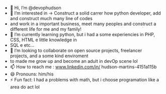 - 👋 Hi, I’m @devophudson
- 👀 I’m interested in -> Construct a solid carrer how python developer, add and construct much many line of codes
- and work in a important business, meet many peoples and construct a different life for me and my family!
- 🌱 I’m currently learning python, but i had a some experiencies in PHP, CSS, HTML e little knowledge in
- SQL e etc...
- 💞️ I’m looking to collaborate on open source projects, freelancer projects, and a some kind enviroment
- to made me grow up and become an adult in devOp scene lol
- 📫 How to reach me : www.linkedin.com/in/
hudson-martins-4151a115b
- 😄 Pronouns: him/his
- ⚡ Fun fact: I had a problems with math, but i choose programation like a area do act lol 

<!---
devophudson/devophudson is a ✨ special ✨ repository because its `README.md` (this file) appears on your GitHub profile.
You can click the Preview link to take a look at your changes.
--->
